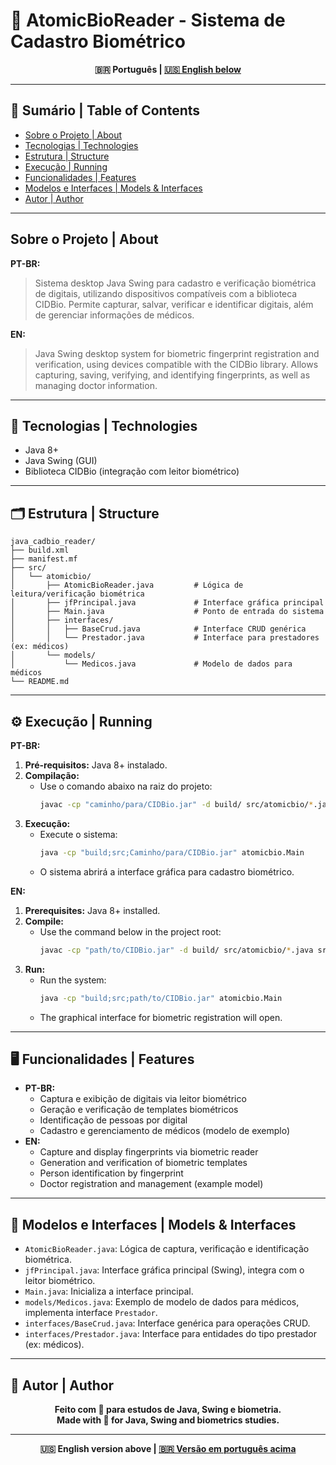 # 🧬 AtomicBioReader - Sistema de Cadastro Biométrico

<div align="center">
  <b>🇧🇷 Português | <a href="#english-version">🇺🇸 English below</a></b>
</div>

---

## 📑 Sumário | Table of Contents
- [Sobre o Projeto | About](#sobre-o-projeto--about)
- [Tecnologias | Technologies](#tecnologias--technologies)
- [Estrutura | Structure](#estrutura--structure)
- [Execução | Running](#execução--running)
- [Funcionalidades | Features](#funcionalidades--features)
- [Modelos e Interfaces | Models & Interfaces](#modelos-e-interfaces--models--interfaces)
- [Autor | Author](#autor--author)

---

## Sobre o Projeto | About

**PT-BR:**
> Sistema desktop Java Swing para cadastro e verificação biométrica de digitais, utilizando dispositivos compatíveis com a biblioteca CIDBio. Permite capturar, salvar, verificar e identificar digitais, além de gerenciar informações de médicos.

**EN:**
> Java Swing desktop system for biometric fingerprint registration and verification, using devices compatible with the CIDBio library. Allows capturing, saving, verifying, and identifying fingerprints, as well as managing doctor information.

---

## 🚀 Tecnologias | Technologies
- Java 8+
- Java Swing (GUI)
- Biblioteca CIDBio (integração com leitor biométrico)

---

## 🗂️ Estrutura | Structure
```
java_cadbio_reader/
├── build.xml
├── manifest.mf
├── src/
│   └── atomicbio/
│       ├── AtomicBioReader.java         # Lógica de leitura/verificação biométrica
│       ├── jfPrincipal.java             # Interface gráfica principal
│       ├── Main.java                    # Ponto de entrada do sistema
│       ├── interfaces/
│       │   ├── BaseCrud.java            # Interface CRUD genérica
│       │   └── Prestador.java           # Interface para prestadores (ex: médicos)
│       └── models/
│           └── Medicos.java             # Modelo de dados para médicos
└── README.md
```

---

## ⚙️ Execução | Running

**PT-BR:**
1. **Pré-requisitos:** Java 8+ instalado.
2. **Compilação:**
   - Use o comando abaixo na raiz do projeto:
     ```bash
     javac -cp "caminho/para/CIDBio.jar" -d build/ src/atomicbio/*.java src/atomicbio/interfaces/*.java src/atomicbio/models/*.java
     ```
3. **Execução:**
   - Execute o sistema:
     ```bash
     java -cp "build;src;Caminho/para/CIDBio.jar" atomicbio.Main
     ```
   - O sistema abrirá a interface gráfica para cadastro biométrico.

**EN:**
1. **Prerequisites:** Java 8+ installed.
2. **Compile:**
   - Use the command below in the project root:
     ```bash
     javac -cp "path/to/CIDBio.jar" -d build/ src/atomicbio/*.java src/atomicbio/interfaces/*.java src/atomicbio/models/*.java
     ```
3. **Run:**
   - Run the system:
     ```bash
     java -cp "build;src;path/to/CIDBio.jar" atomicbio.Main
     ```
   - The graphical interface for biometric registration will open.

---

## 🖥️ Funcionalidades | Features
- **PT-BR:**
  - Captura e exibição de digitais via leitor biométrico
  - Geração e verificação de templates biométricos
  - Identificação de pessoas por digital
  - Cadastro e gerenciamento de médicos (modelo de exemplo)
- **EN:**
  - Capture and display fingerprints via biometric reader
  - Generation and verification of biometric templates
  - Person identification by fingerprint
  - Doctor registration and management (example model)

---

## 🧩 Modelos e Interfaces | Models & Interfaces
- `AtomicBioReader.java`: Lógica de captura, verificação e identificação biométrica.
- `jfPrincipal.java`: Interface gráfica principal (Swing), integra com o leitor biométrico.
- `Main.java`: Inicializa a interface principal.
- `models/Medicos.java`: Exemplo de modelo de dados para médicos, implementa interface `Prestador`.
- `interfaces/BaseCrud.java`: Interface genérica para operações CRUD.
- `interfaces/Prestador.java`: Interface para entidades do tipo prestador (ex: médicos).

---

## 👤 Autor | Author

<div align="center">
  <b>Feito com 💙 para estudos de Java, Swing e biometria.<br/>
  Made with 💙 for Java, Swing and biometrics studies.</b>
</div>

---

<div align="center" id="english-version">
  <b>🇺🇸 English version above | <a href="#top">🇧🇷 Versão em português acima</a></b>
</div>